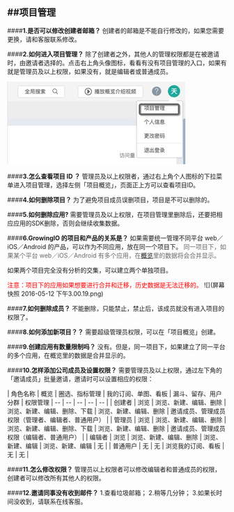##项目管理
---

####**1.是否可以修改创建者邮箱？**
创建者的邮箱是不能自行修改的，如果您需要更换，请和客服联系修改。

####**2.如何进入项目管理？**
除了创建者之外，其他人的管理权限都是在被邀请时，由邀请者选择的。点击右上角头像图标，看看有没有项目管理的入口，如果有就是管理员及以上权限，如果没有，就是编辑者或普通成员。

![](项目管理1.jpg)

####**3.怎么查看项目 ID ？**
管理员及以上权限者，通过右上角个人图标的下拉菜单进入项目管理，选择左侧「项目概览」，页面正上方可以查看项目ID。

####**4.如何删除项目？**
为了避免项目成员误删项目，项目是不可以删除的。

####**5.如何删除应用?**
需要管理员及以上权限，在项目管理里删除后，还要把相应应用的SDK删除，否则会继续收集数据。

####**6.GrowingIO 的项目和产品的关系是？**
如果需要统一管理不同平台 web／iOS／Android 的产品，可以作为不同应用，放在同一个项目下。<font color="DimGray"> 同一项目下，如果某个平台 web／iOS／Android 有多个应用，在[概览](https://help.growingio.com/gai_lan.html)里的数据将会合并显示。</font>

如果两个项目完全没有分析的交集，可以建立两个单独项目。

<font color="red">注意：项目下的应用如果想要进行合并和迁移，历史数据是无法迁移的。</font>
![](屏幕快照 2016-05-12 下午3.00.19.png)

####**7.如何删除成员？**
不能删除，只能禁止，禁止后，该成员就没有进入项目的权限了。

####**8.如何添加新项目？？**
需要超级管理员权限，可以在「项目概览」创建。

####**9.创建应用有数量限制吗？**
没有。但是，同一项目下，如果建立了同一平台的多个应用，在概览里的数据是合并显示的。

####**10.怎样添加公司成员及设置权限？**
需要管理员及以上权限，通过左下角的「邀请成员」批量邀请，邀请时可以设置相应的权限：

| 角色名称 | 概览 | 圈选、指标管理 | 我的订阅、单图、看板 | 漏斗、留存、用户分群 | 权限管理
| -- | -- | -- | -- | -- |
| 创建者 | 浏览 | 浏览、新建、编辑、删除 | 浏览、新建、编辑、删除、下载 | 浏览、新建、编辑、删除 | 邀请成员、管理成员权限（管理者、编辑者、普通用户） |
| 管理员 | 浏览 | 浏览、新建、编辑、删除 | 浏览、新建、编辑、删除、下载 | 浏览、新建、编辑、删除 | 邀请成员、管理成员权限（编辑者、普通用户） |
| 编辑者 | 浏览 | 浏览、新建、编辑、删除 | 浏览、新建、编辑 | 浏览、新建、编辑 | 无 |
| 普通用户 | 无 | 无 | 浏览我的订阅、看板 | 无 | 无 |

####**11.怎么修改权限？**
管理员以上权限者可以修改编辑者和普通成员的权限，创建者可以修改所有其他人的权限。

####**12.邀请同事没有收到邮件？**
1.查看垃圾邮箱；
2.稍等几分钟；
3.如果长时间没收到，请联系在线客服。




